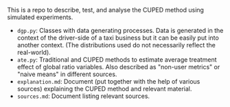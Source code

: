 This is a repo to describe, test, and analyse the CUPED method using simulated experiments.

* `dgp.py`: Classes with data generating processes. Data is generated in the context of the driver-side of a taxi business but it can be easily put into another context. (The distributions used do not necessarily reflect the real-world).
* `ate.py`: Traditional and CUPED methods to estimate average treatment effect of global ratio variables. Also described as "non-user metrics" or "naive means" in different sources.
* `explanation.md`: Document (put together with the help of various sources) explaining the CUPED method and relevant material.
* `sources.md`: Document listing relevant sources.